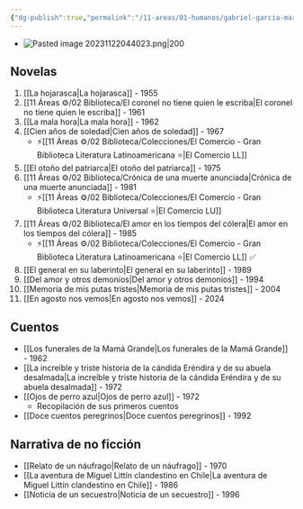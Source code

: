 ```yaml
---
{"dg-publish":true,"permalink":"/11-areas/01-humanos/gabriel-garcia-marquez/","noteIcon":""}
---
```


- ![Pasted image 20231122044023.png|200](/img/user/11%20%C3%81reas%20%E2%9A%99/02%20Biblioteca/%F0%9F%92%BE%20Adjuntos/Pasted%20image%2020231122044023.png)
## Novelas
1. [[La hojarasca\|La hojarasca]] - 1955
2. [[11 Áreas ⚙/02 Biblioteca/El coronel no tiene quien le escriba\|El coronel no tiene quien le escriba]] - 1961
3. [[La mala hora\|La mala hora]] - 1962
4. [[Cien años de soledad\|Cien años de soledad]] - 1967
	- ⚡[[11 Áreas ⚙/02 Biblioteca/Colecciones/El Comercio - Gran Biblioteca Literatura Latinoamericana ⭐️\|El Comercio LL]]   
6. [[El otoño del patriarca\|El otoño del patriarca]] - 1975
7. [[11 Áreas ⚙/02 Biblioteca/Crónica de una muerte anunciada\|Crónica de una muerte anunciada]] - 1981
	- ⚡[[11 Áreas ⚙/02 Biblioteca/Colecciones/El Comercio - Gran Biblioteca Literatura Universal ⭐️\|El Comercio LU]]
9. [[11 Áreas ⚙/02 Biblioteca/El amor en los tiempos del cólera\|El amor en los tiempos del cólera]] - 1985
	- ⚡[[11 Áreas ⚙/02 Biblioteca/Colecciones/El Comercio - Gran Biblioteca Literatura Latinoamericana ⭐️\|El Comercio LL]] ✅
11. [[El general en su laberinto\|El general en su laberinto]] - 1989
12. [[Del amor y otros demonios\|Del amor y otros demonios]] - 1994
13. [[Memoria de mis putas tristes\|Memoria de mis putas tristes]] - 2004
14. [[En agosto nos vemos\|En agosto nos vemos]] - 2024
## Cuentos
- [[Los funerales de la Mamá Grande\|Los funerales de la Mamá Grande]] - 1962
- [[La increíble y triste historia de la cándida Eréndira y de su abuela desalmada\|La increíble y triste historia de la cándida Eréndira y de su abuela desalmada]] - 1972
- [[Ojos de perro azul\|Ojos de perro azul]] - 1972
	- Recopilación de sus primeros cuentos
- [[Doce cuentos peregrinos\|Doce cuentos peregrinos]] - 1992
## Narrativa de no ficción
- [[Relato de un náufrago\|Relato de un náufrago]] - 1970
- [[La aventura de Miguel Littín clandestino en Chile\|La aventura de Miguel Littín clandestino en Chile]] - 1986
- [[Noticia de un secuestro\|Noticia de un secuestro]] - 1996